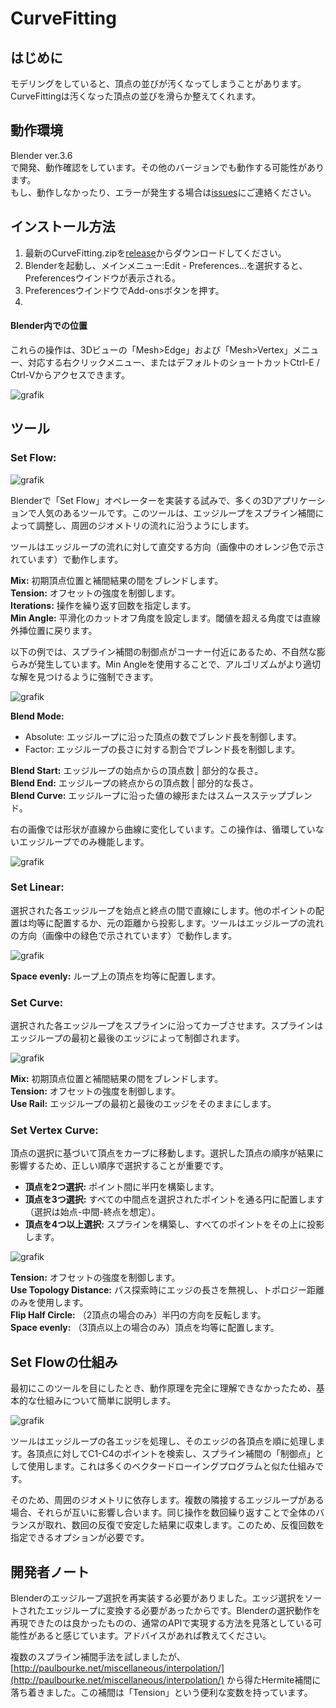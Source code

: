 # CurveFitting

## はじめに
モデリングをしていると、頂点の並びが汚くなってしまうことがあります。  
CurveFittingは汚くなった頂点の並びを滑らか整えてくれます。

## 動作環境
Blender ver.3.6  
で開発、動作確認をしています。その他のバージョンでも動作する可能性があります。  
もし、動作しなかったり、エラーが発生する場合は[issues](https://github.com/zuda77/CurveFitting_blender_addon/issues)にご連絡ください。

## インストール方法
1.  最新のCurveFitting.zipを[release](https://github.com/zuda77/CurveFitting_blender_addon/releases)からダウンロードしてください。
2.  Blenderを起動し、メインメニュー:Edit - Preferences...を選択すると、Preferencesウインドウが表示される。
3.  PreferencesウインドウでAdd-onsボタンを押す。
4.  

#### Blender内での位置

これらの操作は、3Dビューの「Mesh>Edge」および「Mesh>Vertex」メニュー、対応する右クリックメニュー、またはデフォルトのショートカットCtrl-E / Ctrl-Vからアクセスできます。

![grafik](https://github.com/BenjaminSauder/EdgeFlow/assets/13512160/e29dcb97-e9fa-47b2-a789-3a800a33b35a)

## ツール

### Set Flow:

![grafik](https://github.com/BenjaminSauder/EdgeFlow/assets/13512160/5397adac-54c4-48c8-9999-e121c85db7d6)

Blenderで「Set Flow」オペレーターを実装する試みで、多くの3Dアプリケーションで人気のあるツールです。このツールは、エッジループをスプライン補間によって調整し、周囲のジオメトリの流れに沿うようにします。

ツールはエッジループの流れに対して直交する方向（画像中のオレンジ色で示されています）で動作します。

**Mix:** 初期頂点位置と補間結果の間をブレンドします。  
**Tension:** オフセットの強度を制御します。  
**Iterations:** 操作を繰り返す回数を指定します。  
**Min Angle:** 平滑化のカットオフ角度を設定します。閾値を超える角度では直線外挿位置に戻ります。

以下の例では、スプライン補間の制御点がコーナー付近にあるため、不自然な膨らみが発生しています。Min Angleを使用することで、アルゴリズムがより適切な解を見つけるように強制できます。

![grafik](https://github.com/BenjaminSauder/EdgeFlow/assets/13512160/778a2e59-435d-4338-b2ff-40fc2c444d82)

**Blend Mode:**   
- Absolute: エッジループに沿った頂点の数でブレンド長を制御します。  
- Factor: エッジループの長さに対する割合でブレンド長を制御します。

**Blend Start:** エッジループの始点からの頂点数 | 部分的な長さ。  
**Blend End:** エッジループの終点からの頂点数 | 部分的な長さ。  
**Blend Curve:** エッジループに沿った値の線形またはスムースステップブレンド。

右の画像では形状が直線から曲線に変化しています。この操作は、循環していないエッジループでのみ機能します。

![grafik](https://github.com/BenjaminSauder/EdgeFlow/assets/13512160/fd584d3f-f232-4351-a251-1863c0d5a4e3)

### Set Linear:

選択された各エッジループを始点と終点の間で直線にします。他のポイントの配置は均等に配置するか、元の距離から投影します。ツールはエッジループの流れの方向（画像中の緑色で示されています）で動作します。

![grafik](https://github.com/BenjaminSauder/EdgeFlow/assets/13512160/f53f5544-a3ea-4afe-aea8-ddb5e792bfbc)

**Space evenly:** ループ上の頂点を均等に配置します。

### Set Curve:

選択された各エッジループをスプラインに沿ってカーブさせます。スプラインはエッジループの最初と最後のエッジによって制御されます。

![grafik](https://github.com/BenjaminSauder/EdgeFlow/assets/13512160/f7e1690d-e852-4dec-bd40-956b470f94bf)

**Mix:** 初期頂点位置と補間結果の間をブレンドします。  
**Tension:** オフセットの強度を制御します。  
**Use Rail:** エッジループの最初と最後のエッジをそのままにします。

### Set Vertex Curve:

頂点の選択に基づいて頂点をカーブに移動します。選択した頂点の順序が結果に影響するため、正しい順序で選択することが重要です。

- **頂点を2つ選択:** ポイント間に半円を構築します。  
- **頂点を3つ選択:** すべての中間点を選択されたポイントを通る円に配置します（選択は始点-中間-終点を想定）。  
- **頂点を4つ以上選択:** スプラインを構築し、すべてのポイントをその上に投影します。

![grafik](https://github.com/BenjaminSauder/EdgeFlow/assets/13512160/26a48c27-a5da-4a8a-b42f-55e700d03b1a)

**Tension:** オフセットの強度を制御します。  
**Use Topology Distance:** パス探索時にエッジの長さを無視し、トポロジー距離のみを使用します。  
**Flip Half Circle:** （2頂点の場合のみ）半円の方向を反転します。  
**Space evenly:** （3頂点以上の場合のみ）頂点を均等に配置します。

## Set Flowの仕組み

最初にこのツールを目にしたとき、動作原理を完全に理解できなかったため、基本的な仕組みについて簡単に説明します。

![grafik](https://github.com/BenjaminSauder/EdgeFlow/assets/13512160/c7875b5a-1f8f-407a-a05f-2f0705ac4cf3)

ツールはエッジループの各エッジを処理し、そのエッジの各頂点を順に処理します。各頂点に対してC1-C4のポイントを検索し、スプライン補間の「制御点」として使用します。これは多くのベクタードローイングプログラムと似た仕組みです。

そのため、周囲のジオメトリに依存します。複数の隣接するエッジループがある場合、それらが互いに影響し合います。同じ操作を数回繰り返すことで全体のバランスが取れ、数回の反復で安定した結果に収束します。このため、反復回数を指定できるオプションが必要です。

## 開発者ノート

Blenderのエッジループ選択を再実装する必要がありました。エッジ選択をソートされたエッジループに変換する必要があったからです。Blenderの選択動作を再現できたのは良かったものの、通常のAPIで実現する方法を見落としている可能性があると感じています。アドバイスがあれば教えてください。

複数のスプライン補間手法を試しましたが、[http://paulbourke.net/miscellaneous/interpolation/](http://paulbourke.net/miscellaneous/interpolation/) から得たHermite補間に落ち着きました。この補間は「Tension」という便利な変数を持っています。
